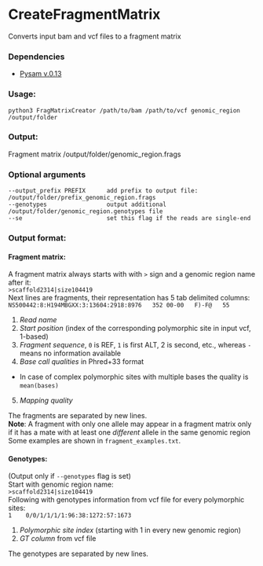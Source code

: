 # CreateFragmentMatrix
Converts input bam and vcf files to a fragment matrix

### Dependencies
*  [Pysam v.0.13](http://pysam.readthedocs.io/en/latest/#)
### Usage:
```
python3 FragMatrixCreator /path/to/bam /path/to/vcf genomic_region /output/folder
```
### Output:
Fragment matrix /output/folder/genomic_region.frags

### Optional arguments
```
--output_prefix PREFIX      add prefix to output file: /output/folder/prefix_genomic_region.frags
--genotypes                 output additional /output/folder/genomic_region.genotypes file
--se                        set this flag if the reads are single-end
```
### Output format:
#### Fragment matrix:
A fragment matrix always starts with with `>` sign and a genomic region name after it:  
```>scaffold2314|size104419```  
Next lines are fragments, their representation has 5 tab delimited columns:  
```NS500442:8:H194MBGXX:3:13604:2918:8976   352 00-00   F)-F@   55```
1. *Read name*
2. *Start position* (index of the corresponding polymorphic site in input vcf, 1-based)
3. *Fragment sequence*, `0` is REF, `1` is first ALT, 2 is second, etc., whereas `-` means no information available
4. *Base call qualities* in Phred+33 format
  * In case of complex polymorphic sites with multiple bases the quality is `mean(bases)`
5. *Mapping quality* 


The fragments are separated by new lines.  
**Note**: A fragment with only one allele may appear in a fragment matrix only if it has a mate with at least one *different* allele in the same genomic region  
Some examples are shown in `fragment_examples.txt`.
#### Genotypes:
(Output only if `--genotypes` flag is set)  
Start with genomic region name:  
```>scaffold2314|size104419```  
Following with genotypes information from vcf file for every polymorphic sites:  
```1    0/0/1/1/1/1:96:38:1272:57:1673```
1. *Polymorphic site index* (starting with 1 in every new genomic region)
2. *GT column* from vcf file


The genotypes are separated by new lines.

